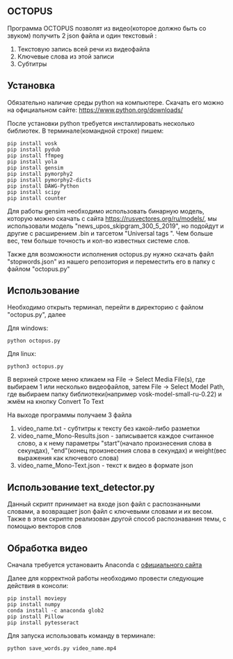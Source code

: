 OCTOPUS
-----------------------------------
Программа OCTOPUS позволят из видео(которое должно быть со звуком) получить 2 json файла и один текстовый : 
  1. Текстовую запись всей речи из видеофайла
  2. Ключевые слова из этой записи
  3. Субтитры

## Установка
Обязательно наличие среды python на компьютере. Скачать его можно на официальном сайте: https://www.python.org/downloads/

После установки python требуется инсталлировать несколько библиотек.
В терминале(командной строке) пишем:

```
pip install vosk
pip install pydub
pip install ffmpeg
pip install yola
pip install gensim
pip install pymorphy2
pip install pymorphy2-dicts
pip install DAWG-Python
pip install scipy
pip install counter
```
Для работы gensim необходимо использовать бинарную модель, которую можно скачать с сайта https://rusvectores.org/ru/models/, мы использовали модель "news_upos_skipgram_300_5_2019", но подойдут и другие с расширением .bin и тагсетом "Universal tags ". Чем больше вес, тем больше точность и кол-во известных системе слов. 

Также для возможности исполнения octopus.py нужно скачать файл "stopwords.json" из нашего репозитория и переместить его в папку с файлом "octopus.py"

## Использование
Необходимо открыть терминал, перейти в директорию с файлом "octopus.py", далее

Для windows:
```
python octopus.py
```
Для linux:
```
python3 octopus.py
```
В верхней строке меню кликаем на File -> Select Media File(s), где выбираем 1 или несколько видеофайлов, затем File -> Select Model Path, где выбираем папку библиотеки(например vosk-model-small-ru-0.22) и жмём на кнопку Convert To Text

На выходе программы получаем 3 файла

1. video_name.txt - субтитры к тексту без какой-либо разметки
2. video_name_Mono-Results.json - записывается каждое считанное слово, а к нему параметры "start"(начало произнесения слова в секундах), "end"(конец произнесения слова в секундах) и weight(вес выражения как ключевого слова)
3. video_name_Mono-Text.json - текст к видео в формате json

## Использование text_detector.py 
Данный скрипт принимает на входе json файл с распознанными словами, а возвращает json файл с ключевыми словами и их весом. Также в этом скрипте реализован другой способ распознавания темы, с помощью векторов слов


## Обработка видео
Сначала требуется установаить Anaconda с [официального сайта](https://www.anaconda.com/products/individual)

Далее для корректной работы необходимо провести следующие действия в консоли:
```
pip install moviepy
pip install numpy
conda install -c anaconda glob2
pip install Pillow
pip install pytesseract
```
Для запуска использовать команду в терминале:

```
python save_words.py video_name.mp4
```
